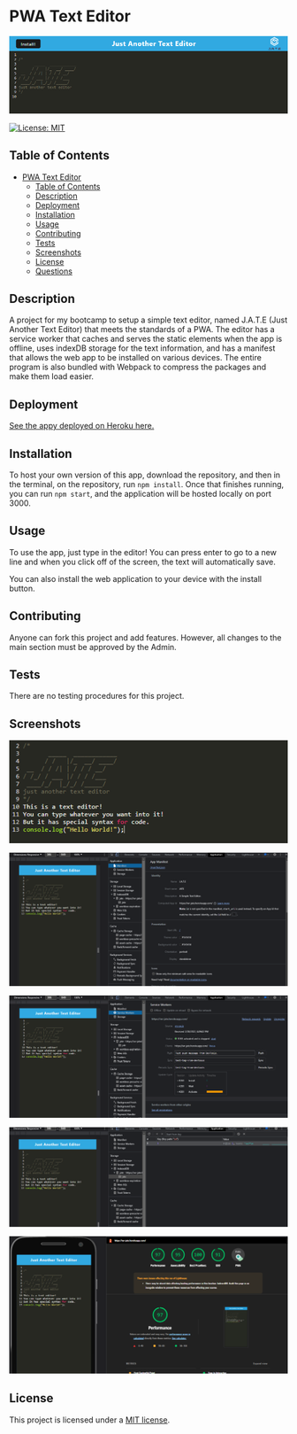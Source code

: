 # PWA Text Editor

![Splash](README_assets/Splash.png)

[![License: MIT](https://img.shields.io/badge/License-MIT-yellow.svg)](https://opensource.org/licenses/MIT)

## Table of Contents

- [PWA Text Editor](#pwa-text-editor)
  - [Table of Contents](#table-of-contents)
  - [Description](#description)
  - [Deployment](#deployment)
  - [Installation](#installation)
  - [Usage](#usage)
  - [Contributing](#contributing)
  - [Tests](#tests)
  - [Screenshots](#screenshots)
  - [License](#license)
  - [Questions](#questions)

## Description

A project for my bootcamp to setup a simple text editor, named J.A.T.E (Just Another Text Editor) that meets the standards of a PWA. The editor has a service worker that caches and serves the static elements when the app is offline, uses indexDB storage for the text information, and has a manifest that allows the web app to be installed on various devices. The entire program is also bundled with Webpack to compress the packages and make them load easier.

## Deployment

[See the appy deployed on Heroku here.]()

## Installation

To host your own version of this app, download the repository, and then in the terminal, on the repository, run `npm install`. Once that finishes running, you can run `npm start`, and the application will be hosted locally on port 3000.

## Usage

To use the app, just type in the editor! You can press enter to go to a new line and when you click off of the screen, the text will automatically save. 

You can also install the web application to your device with the install button.

## Contributing

Anyone can fork this project and add features. However, all changes to the main section must be approved by the Admin.

## Tests

There are no testing procedures for this project.

## Screenshots

![Screenshot 1](README_assets/Screenshot1.png)

![Screenshot 2](README_assets/Screenshot2.png)

![Screenshot 3](README_assets/Screenshot3.png)

![Screenshot 4](README_assets/Screenshot4.png)

![Screenshot 5](README_assets/Screenshot5.png)

## License

This project is licensed under a [MIT license](https://opensource.org/licenses/MIT).

